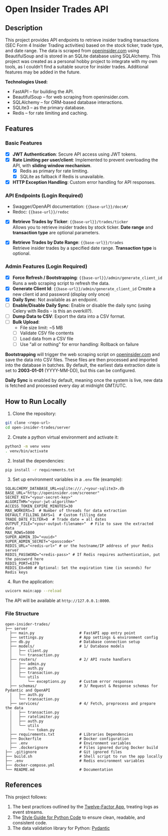 # Open Insider Trades API

## Description
This project provides API endpoints to retrieve insider trading transactions (SEC Form 4 Insider Trading activities) based on the stock ticker, trade type, and date range. The data is scraped from [openinsider.com](http://openinsider.com) using BeautifulSoup and is stored in an SQLite database using SQLAlchemy. This project was created as a personal hobby project to integrate with my own tools, as I couldn’t find a suitable source for insider trades. Additional features may be added in the future.

**Technologies Used:**
- FastAPI – for building the API.
- BeautifulSoup – for web scraping from openinsider.com.
- SQLAlchemy – for ORM-based database interactions.
- SQLite3 – as the primary database.
- Redis – for rate limiting and caching. 

## Features

### Basic Features
- [X] **JWT Authentication**: Secure API access using JWT tokens.
- [X] **Rate Limiting per user/client**: Implemented to prevent overloading the API, with **sliding window mechanism**. 
  - [X] Redis as primary for rate limiting.
  - [X] SQLite as fallback if Redis is unavailable.
- [X] **HTTP Exception Handling**: Custom error handling for API responses.

### API Endpoints (Login Required)
- Swagger/OpenAPI documentation: `{{base-url}}/docs#/`
- Redoc: `{{base-url}}/redoc`

- [X] **Retrieve Trades by Ticker**: `{{base-url}}/trades/ticker`  
  Allows you to retrieve insider trades by stock ticker. **Date range** and **transaction type** are optional parameters.

- [X] **Retrieve Trades by Date Range**: `{{base-url}}/trades`  
  Retrieve insider trades by a specified date range. **Transaction type** is optional.

### Admin Features (Login Required)
- [X] **Force Refresh / Bootstrapping**: `{{base-url}}/admin/generate_client_id` 
  Runs a web scraping script to refresh the data.
- [X] **Generate Client Id**: `{{base-url}}/admin/generate_client_id` 
  Create a new client id and password (display only once)
- [X] **Daily Sync**: 
  Not available as an endpoint. 
- [ ] **Enable/Disable Daily Sync**: 
  Enable or disable the daily sync (using Celery with Redis - is this an overkill?).
- [ ] **Dump Data to CSV**: 
  Export the data into a CSV format.
- [ ] **Bulk Upload**: 
  - File size limit: ~5 MB 
  - [ ] Validate CSV file contents
  - [ ] Load data from a CSV file
  - [ ] Use "all or nothing" for error handling: Rollback on failure

**Bootstrapping** will trigger the web scraping script on [openinsider.com](http://openinsider.com) and save the data into CSV files. These files are then processed and imported into the database in batches. By default, the earliest data extraction date is set to **2003-01-01** (YYYY-MM-DD), but this can be configured.

**Daily Sync** is enabled by default, meaning once the system is live, new data is fetched and processed every day at midnight GMT/UTC.

## How to Run Locally

1. Clone the repository:
  ```bash
  git clone <repo-url>
  cd open-insider-trades/server 
  ```
2. Create a python virtual environment and activate it:
  ```bash
  python3 -m venv venv
  . venv/bin/activate
  ```
2. Install the dependencies:
  ```bash
  pip install -r requirements.txt
  ```
3. Set up environment variables in a `.env` file (example):
  ```
  SQLALCHEMY_DATABASE_URL=sqlite:///./<your-sqlite3>.db
  BASE_URL="http://openinsider.com/screener"
  SECRET_KEY="<your-secret-key>"
  ALGORITHM="<your-jwt-algorithm>"
  ACCESS_TOKEN_EXPIRE_MINUTES=30
  MAX_WORKERS=3  # Number of threads for data extraction
  DEFAULT_FILLING_DAYS=1  # Custom filling date
  TRADE_DATE_FILTER=0  # Trade date = all dates
  OUTPUT_FILE="<your-output-filename>"  # File to save the extracted data
  MAX_ROWS=5000
  SUPER_ADMIN_ID="<uuid>"
  SUPER_ADMIN_SECRET="<passcode>"
  REDIS_URL="<redis-url>" # or the hostname/IP address of your Redis server
  REDIS_PASSWORD="<redis-pass>" # If Redis requires authentication, put the password here
  REDIS_PORT=6379
  REDIS_EX=600 # Optional: Set the expiration time (in seconds) for Redis keys
  ```
4. Run the application:
  ```bash
  uvicorn main:app --reload
  ```

The API will be available at `http://127.0.0.1:8000`.

### File Structure
```
open-insider-trades/
├── server      
  ├── main.py                    # FastAPI app entry point 
  ├── settings.py                # App settings & environment config
  ├── db.py                      # Database connection setup
  ├── models/                    # 1/ Database models      
  │   ├── client.py    
  │   └── transaction.py        
  ├── routers/                   # 2/ API route handlers       
  │   ├── admin.py  
  │   ├── auth.py 
  │   ├── transaction.py    
  │   └── utils 
  │       └── exceptions.py      # Custom error responses
  ├── schemas/                   # 3/ Request & Response schemas for Pydantic and OpenAPI  
  │   ├── auth.py         
  │   └── transaction.py       
  ├── services/                  # 4/ Fetch, preprocess and prepare the data       
  │   ├── transaction.py   
  │   ├── ratelimiter.py     
  │   ├── auth.py       
  │   └── utils 
  │       └── token.py 
  ├── requirements.txt           # Libraries Dependencies
  ├── Dockerfile                 # Docker configuration
  ├── .env                       # Environment variables
  ├── .dockerignore              # Files ignored during Docker build
├── .gitignore                   # Git ignored files
├── build.sh                     # Shell script to run the app locally
├── .env                         # Redis environment variables
├── docker-compose.yml  
└── README.md                    # Documentation

```

## References
This project follows:
1. The best practices outlined by the [Twelve-Factor App](https://12factor.net), treating logs as event streams.
2. The [Style Guide for Python Code](https://peps.python.org/pep-0008/) to ensure clean, readable, and consistent code.
3. The data validation library for Python: [Pydantic](https://docs.pydantic.dev/latest/)
